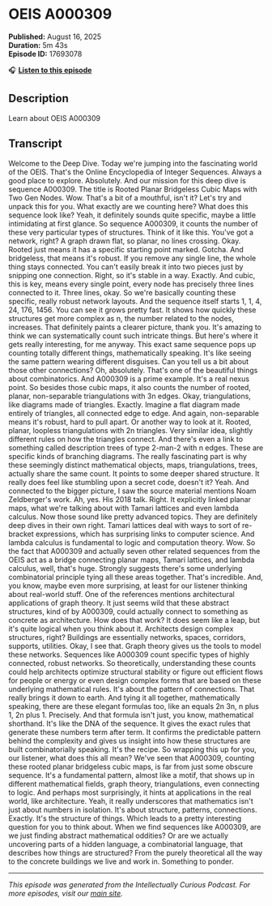 # OEIS A000309

**Published:** August 16, 2025  
**Duration:** 5m 43s  
**Episode ID:** 17693078

🎧 **[Listen to this episode](https://intellectuallycurious.buzzsprout.com/2529712/episodes/17693078-oeis-a000309)**

## Description

Learn about OEIS A000309

## Transcript

Welcome to the Deep Dive. Today we're jumping into the fascinating world of the OEIS. That's the Online Encyclopedia of Integer Sequences. Always a good place to explore. Absolutely. And our mission for this deep dive is sequence A000309. The title is Rooted Planar Bridgeless Cubic Maps with Two Gen Nodes. Wow. That's a bit of a mouthful, isn't it? Let's try and unpack this for you. What exactly are we counting here? What does this sequence look like? Yeah, it definitely sounds quite specific, maybe a little intimidating at first glance. So sequence A000309, it counts the number of these very particular types of structures. Think of it like this. You've got a network, right? A graph drawn flat, so planar, no lines crossing. Okay. Rooted just means it has a specific starting point marked. Gotcha. And bridgeless, that means it's robust. If you remove any single line, the whole thing stays connected. You can't easily break it into two pieces just by snipping one connection. Right, so it's stable in a way. Exactly. And cubic, this is key, means every single point, every node has precisely three lines connected to it. Three lines, okay. So we're basically counting these specific, really robust network layouts. And the sequence itself starts 1, 1, 4, 24, 176, 1456. You can see it grows pretty fast. It shows how quickly these structures get more complex as n, the number related to the nodes, increases. That definitely paints a clearer picture, thank you. It's amazing to think we can systematically count such intricate things. But here's where it gets really interesting, for me anyway. This exact same sequence pops up counting totally different things, mathematically speaking. It's like seeing the same pattern wearing different disguises. Can you tell us a bit about those other connections? Oh, absolutely. That's one of the beautiful things about combinatorics. And A000309 is a prime example. It's a real nexus point. So besides those cubic maps, it also counts the number of rooted, planar, non-separable triangulations with 3n edges. Okay, triangulations, like diagrams made of triangles. Exactly. Imagine a flat diagram made entirely of triangles, all connected edge to edge. And again, non-separable means it's robust, hard to pull apart. Or another way to look at it. Rooted, planar, loopless triangulations with 2n triangles. Very similar idea, slightly different rules on how the triangles connect. And there's even a link to something called description trees of type 2-man-2 with n edges. These are specific kinds of branching diagrams. The really fascinating part is why these seemingly distinct mathematical objects, maps, triangulations, trees, actually share the same count. It points to some deeper shared structure. It really does feel like stumbling upon a secret code, doesn't it? Yeah. And connected to the bigger picture, I saw the source material mentions Noam Zeldberger's work. Ah, yes. His 2018 talk. Right. It explicitly linked planar maps, what we're talking about with Tamari lattices and even lambda calculus. Now those sound like pretty advanced topics. They are definitely deep dives in their own right. Tamari lattices deal with ways to sort of re-bracket expressions, which has surprising links to computer science. And lambda calculus is fundamental to logic and computation theory. Wow. So the fact that A000309 and actually seven other related sequences from the OEIS act as a bridge connecting planar maps, Tamari lattices, and lambda calculus, well, that's huge. Strongly suggests there's some underlying combinatorial principle tying all these areas together. That's incredible. And, you know, maybe even more surprising, at least for our listener thinking about real-world stuff. One of the references mentions architectural applications of graph theory. It just seems wild that these abstract structures, kind of by A000309, could actually connect to something as concrete as architecture. How does that work? It does seem like a leap, but it's quite logical when you think about it. Architects design complex structures, right? Buildings are essentially networks, spaces, corridors, supports, utilities. Okay, I see that. Graph theory gives us the tools to model these networks. Sequences like A000309 count specific types of highly connected, robust networks. So theoretically, understanding these counts could help architects optimize structural stability or figure out efficient flows for people or energy or even design complex forms that are based on these underlying mathematical rules. It's about the pattern of connections. That really brings it down to earth. And tying it all together, mathematically speaking, there are these elegant formulas too, like an equals 2n 3n, n plus 1, 2n plus 1. Precisely. And that formula isn't just, you know, mathematical shorthand. It's like the DNA of the sequence. It gives the exact rules that generate these numbers term after term. It confirms the predictable pattern behind the complexity and gives us insight into how these structures are built combinatorially speaking. It's the recipe. So wrapping this up for you, our listener, what does this all mean? We've seen that A000309, counting these rooted planar bridgeless cubic maps, is far from just some obscure sequence. It's a fundamental pattern, almost like a motif, that shows up in different mathematical fields, graph theory, triangulations, even connecting to logic. And perhaps most surprisingly, it hints at applications in the real world, like architecture. Yeah, it really underscores that mathematics isn't just about numbers in isolation. It's about structure, patterns, connections. Exactly. It's the structure of things. Which leads to a pretty interesting question for you to think about. When we find sequences like A000309, are we just finding abstract mathematical oddities? Or are we actually uncovering parts of a hidden language, a combinatorial language, that describes how things are structured? From the purely theoretical all the way to the concrete buildings we live and work in. Something to ponder.

---
*This episode was generated from the Intellectually Curious Podcast. For more episodes, visit our [main site](https://intellectuallycurious.buzzsprout.com).*
